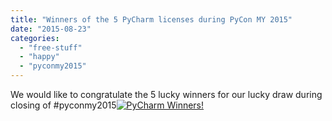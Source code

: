 ```yaml
---
title: "Winners of the 5 PyCharm licenses during PyCon MY 2015"
date: "2015-08-23"
categories:
  - "free-stuff"
  - "happy"
  - "pyconmy2015"
---
```


We would like to congratulate the 5 lucky winners for our lucky draw during closing of #pyconmy2015[![PyCharm Winners!](/archived-images/2015-08-23-16-03-52.jpg?w=660)](/archived-images/2015-08-23-16-03-52.jpg)
